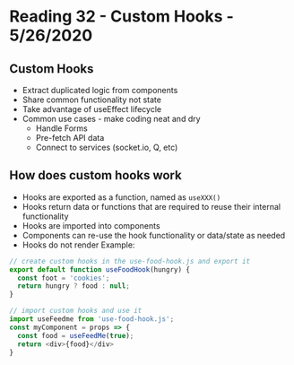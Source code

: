 # Reading 32 - Custom Hooks - 5/26/2020 

## Custom Hooks 
  * Extract duplicated logic from components
  * Share common functionality not state
  * Take advantage of useEffect lifecycle
  * Common use cases - make coding neat and dry
    * Handle Forms
    * Pre-fetch API data
    * Connect to services (socket.io, Q, etc)

## How does custom hooks work
* Hooks are exported as a function, named as `useXXX()`
* Hooks return data or functions that are required to reuse their internal functionality
* Hooks are imported into components
* Components can re-use the hook functionality or data/state as needed
* Hooks do not render 
Example:<br/>
```javascript
// create custom hooks in the use-food-hook.js and export it
export default function useFoodHook(hungry) {
  const foot = 'cookies';
  return hungry ? food : null;
}

// import custom hooks and use it
import useFeedme from 'use-food-hook.js';
const myComponent = props => {
  const food = useFeedMe(true);
  return <div>{food}</div>
}
```